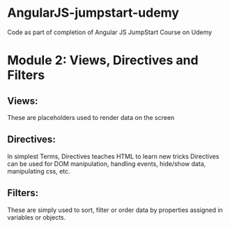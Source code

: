# AngularJS-jumpstart-udemy
Code as part of completion of Angular JS JumpStart Course on Udemy

# Module 2: Views, Directives and Filters
## Views:
These are placeholders used to render data on the screen

## Directives:
In simplest Terms, Directives teaches HTML to learn new tricks
Directives can be used for DOM manipulation, handling events, hide/show data, manipulating css, etc.

## Filters:
These are simply used to sort, filter or order data by properties assigned in variables or objects.